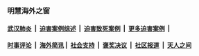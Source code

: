 
### 明慧海外之窗

####  [武汉肺炎](indexes/365.md?t=05250001) &nbsp;|&nbsp;  [迫害案例综述](indexes/328.md?t=05250001) &nbsp;|&nbsp; [迫害致死案例](indexes/277.md?t=05250001)  &nbsp;|&nbsp; [更多迫害案例](indexes/81.md?t=05250001)  &nbsp;|&nbsp; 
####  [时事评论](indexes/19.md?t=05250001) &nbsp;|&nbsp; [海外简讯](indexes/245.md?t=05250001)&nbsp;|&nbsp;  [社会支持](indexes/140.md?t=05250001) &nbsp;|&nbsp; [褒奖决议](indexes/282.md?t=05250001) &nbsp;|&nbsp; [社区报道](indexes/91.md?t=05250001)  &nbsp;|&nbsp; [天人之间](indexes/78.md?t=05250001) 


